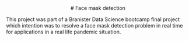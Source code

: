 <center># Face mask detection</center>

This project was part of a Branister Data Science bootcamp final project which intention was to resolve a face mask detection problem in real time for applications in a real life pandemic situation.
